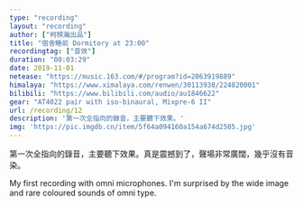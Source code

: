 ```yaml
---
type: "recording"
layout: "recording"
author: ["柯棋瀚出品"]
title: "宿舍睡前 Dormitory at 23:00"
recordingtag: ["音效"]
duration: "00:03:29"
date: 2019-11-01
netease: "https://music.163.com/#/program?id=2063919889"
himalaya: "https://www.ximalaya.com/renwen/30113938/224820001"
bilibili: "https://www.bilibili.com/audio/au1846622"
gear: "AT4022 pair with iso-binaural, Mixpre-6 II"
url: /recording/12
description: '第一次全指向的錄音，主要聽下效果。'
img: 'https://pic.imgdb.cn/item/5f64a094160a154a674d2505.jpg'
---
```


第一次全指向的錄音，主要聽下效果。真是震撼到了，聲場非常廣闊，幾乎沒有音染。

My first recording with omni microphones. I'm surprised by the wide image and rare coloured sounds of omni type.